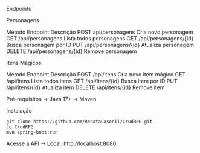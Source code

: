 Endpoints

Personagens

Método        	Endpoint	               Descrição
POST	       api/personagens	        Cria novo personagem
GET       	/api/personagens	        Lista todos personagens
GET	        /api/personagens/{id}	    Busca personagem por ID
PUT       	/api/personagens/{id}	    Atualiza personagem
DELETE	    /api/personagens/{id}	    Remove personagem

Itens Mágicos

Método	      Endpoint	                 Descrição
POST	       /api/itens	            Cria novo item mágico
GET	         /api/itens	            Lista todos itens
GET	         /api/itens/{id}	      Busca item por ID
PUT	         /api/itens/{id}	      Atualiza item
DELETE	     /api/itens/{id}	      Remove item


Pré-requisitos
    -> Java 17+
    -> Maven

Instalação

    git clone https://github.com/RenataCasonii/CrudRPG.git
    cd CrudRPG
    mvn spring-boot:run

Acesse a API
    -> Local: http://localhost:8080
